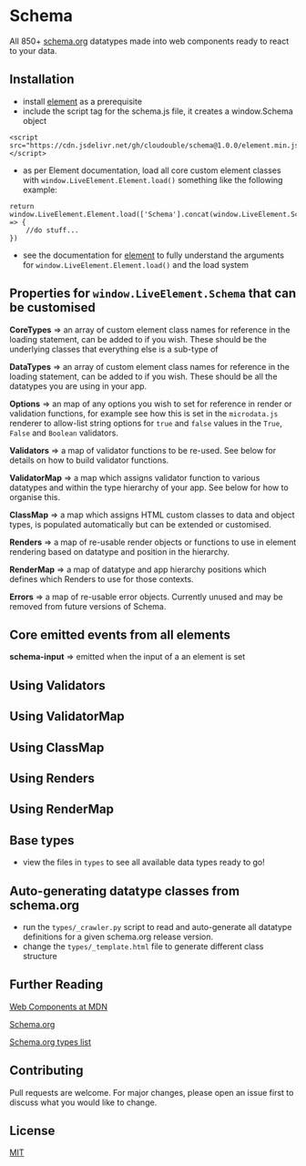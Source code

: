 # Schema
All 850+ [schema.org](https://schema.org) datatypes made into web components ready to react to your data.

## Installation
* install [element](https://github.com/Cloudouble/element) as a prerequisite
* include the script tag for the schema.js file, it creates a window.Schema object
```
<script src="https://cdn.jsdelivr.net/gh/cloudouble/schema@1.0.0/element.min.js"></script>
```
* as per Element documentation, load all core custom element classes with ```window.LiveElement.Element.load()``` something like the following example: 

```
return window.LiveElement.Element.load(['Schema'].concat(window.LiveElement.Schema.CoreTypes).concat(window.LiveElement.Schema.DataTypes)).then(() => {
    //do stuff...
})
```

* see the documentation for [element](https://github.com/Cloudouble/element) to fully understand the arguments for ```window.LiveElement.Element.load()``` and the load system


## Properties for ```window.LiveElement.Schema``` that can be customised

**CoreTypes** => an array of custom element class names for reference in the loading statement, can be added to if you wish. These should be the underlying classes that everything else is a sub-type of

**DataTypes** => an array of custom element class names for reference in the loading statement, can be added to if you wish. These should be all the datatypes you are using in your app.

**Options** => an map of any options you wish to set for reference in render or validation functions, for example see how this is set in the ```microdata.js``` renderer to allow-list string options for 
```true``` and ```false``` values in the ```True```, ```False``` and ```Boolean``` validators. 

**Validators** => a map of validator functions to be re-used. See below for details on how to build validator functions.

**ValidatorMap** => a map which assigns validator function to various datatypes and within the type hierarchy of your app. See below for how to organise this.

**ClassMap** => a map which assigns HTML custom classes to data and object types, is populated automatically but can be extended or customised.

**Renders** => a map of re-usable render objects or functions to use in element rendering based on datatype and position in the hierarchy.

**RenderMap** => a map of datatype and app hierarchy positions which defines which Renders to use for those contexts.

**Errors** => a map of re-usable error objects. Currently unused and may be removed from future versions of Schema.


## Core emitted events from all elements

**schema-input** => emitted when the input of a an element is set


## Using Validators




## Using ValidatorMap





## Using ClassMap




## Using Renders




## Using RenderMap





## Base types
* view the files in ```types``` to see all available data types ready to go!


## Auto-generating datatype classes from schema.org
* run the ```types/_crawler.py``` script to read and auto-generate all datatype definitions for a given schema.org release version. 
* change the ```types/_template.html``` file to generate different class structure


## Further Reading 

[Web Components at MDN](https://developer.mozilla.org/en-US/docs/Web/Web_Components)

[Schema.org](https://schema.org)

[Schema.org types list](https://schema.org/docs/full.html)


## Contributing
Pull requests are welcome. For major changes, please open an issue first to discuss what you would like to change.

## License
[MIT](https://choosealicense.com/licenses/mit/)
